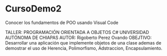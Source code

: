 # CursoDemo2
Conocer los fundamentos de POO usando Visual Code

TALLER: PROGRAMACIÓN ORIENTADA A OBJETOS C#
UNIVERSIDAD AUTÓNOMA DE CHIAPAS
AUTOR: Rigoberto Perez Ovando 
OBEJTIVO: Desarrollar una aplicación que implemente objetos de una clase
ademas de demostrar el uso de Herencia, Polimorfismo, Adstraccion, Encapsulamiento.
